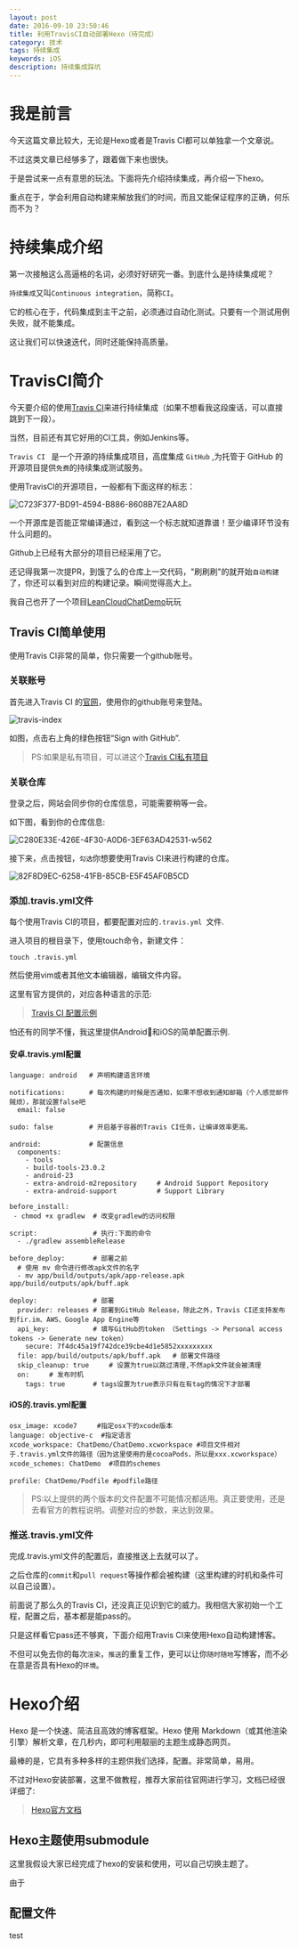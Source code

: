 ```yaml
---
layout: post
date: 2016-09-10 23:50:46
title: 利用TravisCI自动部署Hexo（待完成）
category: 技术
tags: 持续集成
keywords: iOS
description: 持续集成踩坑
---
```


# 我是前言

今天这篇文章比较大，无论是Hexo或者是Travis CI都可以单独拿一个文章说。

不过这类文章已经够多了，跟着做下来也很快。

于是尝试来一点有意思的玩法。下面将先介绍持续集成，再介绍一下hexo。

重点在于，学会利用自动构建来解放我们的时间，而且又能保证程序的正确，何乐而不为？

# 持续集成介绍

第一次接触这么高逼格的名词，必须好好研究一番。到底什么是持续集成呢？

`持续集成`又叫`Continuous integration`，简称`CI`。

它的核心在于，代码集成到主干之前，必须通过自动化测试。只要有一个测试用例失败，就不能集成。

这让我们可以快速迭代，同时还能保持高质量。


# TravisCI简介

今天要介绍的使用[Travis CI](https://travis-ci.org/)来进行持续集成（如果不想看我这段废话，可以直接跳到下一段）。

当然，目前还有其它好用的CI工具，例如Jenkins等。

`Travis CI ` 是一个开源的持续集成项目，高度集成 `GitHub` ,为托管于 GitHub 的开源项目提供`免费`的持续集成测试服务。

使用TravisCI的开源项目，一般都有下面这样的标志：

![C723F377-BD91-4594-B886-8608B7E2AA8D](http://7xiym9.com1.z0.glb.clouddn.com/C723F377-BD91-4594-B886-8608B7E2AA8D.png)

一个开源库是否能正常编译通过，看到这一个标志就知道靠谱！至少编译环节没有什么问题的。

Github上已经有大部分的项目已经采用了它。

还记得我第一次提PR，到饿了么的仓库上一交代码，"刷刷刷"的就开始`自动构建`了，你还可以看到对应的构建记录。瞬间觉得高大上。

我自己也开了一个项目[LeanCloudChatDemo](https://github.com/zzgo/LeanCloudChatKit)玩玩

## Travis CI简单使用

使用Travis CI非常的简单，你只需要一个github账号。


### 关联账号

首先进入Travis CI 的[官网](https://travis-ci.org/)，使用你的github账号来登陆。

![travis-index](http://7xiym9.com1.z0.glb.clouddn.com/890FC21E-6DB6-4667-A4A6-EFDEC9D8DAB4.png)

如图，点击右上角的绿色按钮“Sign with GitHub”.

>PS:如果是私有项目，可以进这个[Travis CI私有项目](http://travis-ci.com/)

### 关联仓库

登录之后，网站会同步你的仓库信息，可能需要稍等一会。

如下图，看到你的仓库信息:

![C280E33E-426E-4F30-A0D6-3EF63AD42531-w562](http://7xiym9.com1.z0.glb.clouddn.com/C280E33E-426E-4F30-A0D6-3EF63AD42531.png)

接下来，点击按钮，`勾选`你想要使用Travis CI来进行构建的仓库。

![82F8D9EC-6258-41FB-85CB-E5F45AF0B5CD](http://7xiym9.com1.z0.glb.clouddn.com/82F8D9EC-6258-41FB-85CB-E5F45AF0B5CD.png)


### 添加.travis.yml文件

每个使用Travis CI的项目，都要配置对应的`.travis.yml `文件.

进入项目的根目录下，使用touch命令，新建文件：

```
touch .travis.yml
```

然后使用vim或者其他文本编辑器，编辑文件内容。

这里有官方提供的，对应各种语言的示范:

>[Travis CI 配置示例](https://docs.travis-ci.com/user/languages/)

怕还有的同学不懂，我这里提供Android和iOS的简单配置示例.

#### 安卓.travis.yml配置

```
language: android   # 声明构建语言环境

notifications:      # 每次构建的时候是否通知，如果不想收到通知邮箱（个人感觉邮件贼烦），那就设置false吧
  email: false

sudo: false         # 开启基于容器的Travis CI任务，让编译效率更高。

android:            # 配置信息
  components:
    - tools
    - build-tools-23.0.2              
    - android-23                     
    - extra-android-m2repository     # Android Support Repository
    - extra-android-support          # Support Library

before_install:     
 - chmod +x gradlew  # 改变gradlew的访问权限

script:              # 执行:下面的命令
  - ./gradlew assembleRelease  

before_deploy:       # 部署之前
  # 使用 mv 命令进行修改apk文件的名字
  - mv app/build/outputs/apk/app-release.apk app/build/outputs/apk/buff.apk  

deploy:              # 部署
  provider: releases # 部署到GitHub Release，除此之外，Travis CI还支持发布到fir.im、AWS、Google App Engine等
  api_key:           # 填写GitHub的token （Settings -> Personal access tokens -> Generate new token）
    secure: 7f4dc45a19f742dce39cbe4d1e5852xxxxxxxxx 
  file: app/build/outputs/apk/buff.apk   # 部署文件路径
  skip_cleanup: true     # 设置为true以跳过清理,不然apk文件就会被清理
  on:     # 发布时机           
    tags: true       # tags设置为true表示只有在有tag的情况下才部署
```

#### iOS的.travis.yml配置

```
osx_image: xcode7     #指定osx下的xcode版本
language: objective-c  #指定语言
xcode_workspace: ChatDemo/ChatDemo.xcworkspace #项目文件相对于.travis.yml文件的路径（因为这里使用的是cocoaPods，所以是xxx.xcworkspace）
xcode_schemes: ChatDemo  #项目的schemes

profile: ChatDemo/Podfile #podfile路径
```

>PS:以上提供的两个版本的文件配置不可能情况都适用。真正要使用，还是去看官方的教程说明。调整对应的参数，来达到效果。

### 推送.travis.yml文件
完成.travis.yml文件的配置后，直接推送上去就可以了。

之后仓库的`commit`和`pull request`等操作都会被构建（这里构建的时机和条件可以自己设置）。

前面说了那么久的Travis CI，还没真正见识到它的威力。我相信大家初始一个工程，配置之后，基本都是能pass的。

只是这样看它pass还不够爽，下面介绍用Travis CI来使用Hexo自动构建博客。

不但可以免去你的每次`渲染`，`推送`的重复工作，更可以让你`随时随地`写博客，而不必在意是否具有Hexo的`环境`。

# Hexo介绍

Hexo 是一个快速、简洁且高效的博客框架。Hexo 使用 Markdown（或其他渲染引擎）解析文章，在几秒内，即可利用靓丽的主题生成静态网页。

最棒的是，它具有多种多样的主题供我们选择，配置。非常简单，易用。

不过对Hexo安装部署，这里不做教程，推荐大家前往官网进行学习，文档已经很详细了:

>[Hexo官方文档](https://hexo.io/zh-cn/docs/#安装)

## Hexo主题使用submodule

这里我假设大家已经完成了hexo的安装和使用，可以自己切换主题了。

由于

## 配置文件

test


